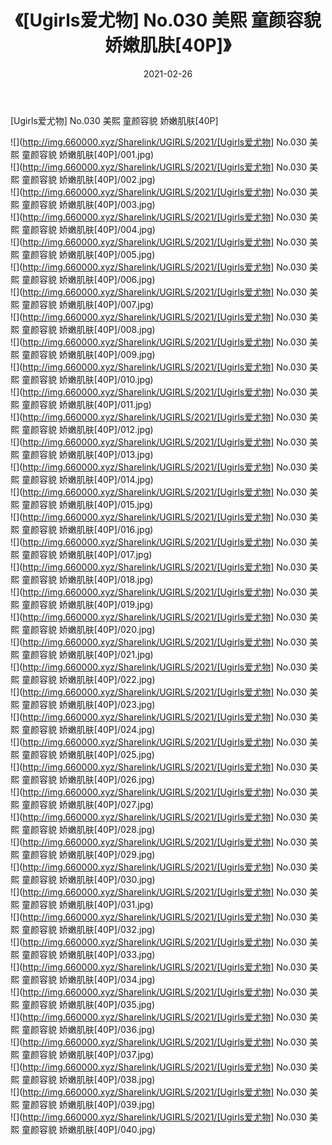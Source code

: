 ﻿---
layout: post
title:  《[Ugirls爱尤物] No.030 美熙 童颜容貌 娇嫩肌肤[40P]》
date:   2021-02-26
img: http://img.660000.xyz/Sharelink/UGIRLS/2021/[Ugirls爱尤物] No.030 美熙 童颜容貌 娇嫩肌肤[40P]/000.jpg
categories: [美女, 清纯, 唯美]
---

[Ugirls爱尤物] No.030 美熙 童颜容貌 娇嫩肌肤[40P]

  ![](http://img.660000.xyz/Sharelink/UGIRLS/2021/[Ugirls爱尤物] No.030 美熙 童颜容貌 娇嫩肌肤[40P]/001.jpg) <br> ![](http://img.660000.xyz/Sharelink/UGIRLS/2021/[Ugirls爱尤物] No.030 美熙 童颜容貌 娇嫩肌肤[40P]/002.jpg) <br> ![](http://img.660000.xyz/Sharelink/UGIRLS/2021/[Ugirls爱尤物] No.030 美熙 童颜容貌 娇嫩肌肤[40P]/003.jpg) <br> ![](http://img.660000.xyz/Sharelink/UGIRLS/2021/[Ugirls爱尤物] No.030 美熙 童颜容貌 娇嫩肌肤[40P]/004.jpg) <br> ![](http://img.660000.xyz/Sharelink/UGIRLS/2021/[Ugirls爱尤物] No.030 美熙 童颜容貌 娇嫩肌肤[40P]/005.jpg) <br> ![](http://img.660000.xyz/Sharelink/UGIRLS/2021/[Ugirls爱尤物] No.030 美熙 童颜容貌 娇嫩肌肤[40P]/006.jpg) <br> ![](http://img.660000.xyz/Sharelink/UGIRLS/2021/[Ugirls爱尤物] No.030 美熙 童颜容貌 娇嫩肌肤[40P]/007.jpg) <br> ![](http://img.660000.xyz/Sharelink/UGIRLS/2021/[Ugirls爱尤物] No.030 美熙 童颜容貌 娇嫩肌肤[40P]/008.jpg) <br> ![](http://img.660000.xyz/Sharelink/UGIRLS/2021/[Ugirls爱尤物] No.030 美熙 童颜容貌 娇嫩肌肤[40P]/009.jpg) <br> ![](http://img.660000.xyz/Sharelink/UGIRLS/2021/[Ugirls爱尤物] No.030 美熙 童颜容貌 娇嫩肌肤[40P]/010.jpg) <br> ![](http://img.660000.xyz/Sharelink/UGIRLS/2021/[Ugirls爱尤物] No.030 美熙 童颜容貌 娇嫩肌肤[40P]/011.jpg) <br> ![](http://img.660000.xyz/Sharelink/UGIRLS/2021/[Ugirls爱尤物] No.030 美熙 童颜容貌 娇嫩肌肤[40P]/012.jpg) <br> ![](http://img.660000.xyz/Sharelink/UGIRLS/2021/[Ugirls爱尤物] No.030 美熙 童颜容貌 娇嫩肌肤[40P]/013.jpg) <br> ![](http://img.660000.xyz/Sharelink/UGIRLS/2021/[Ugirls爱尤物] No.030 美熙 童颜容貌 娇嫩肌肤[40P]/014.jpg) <br> ![](http://img.660000.xyz/Sharelink/UGIRLS/2021/[Ugirls爱尤物] No.030 美熙 童颜容貌 娇嫩肌肤[40P]/015.jpg) <br> ![](http://img.660000.xyz/Sharelink/UGIRLS/2021/[Ugirls爱尤物] No.030 美熙 童颜容貌 娇嫩肌肤[40P]/016.jpg) <br> ![](http://img.660000.xyz/Sharelink/UGIRLS/2021/[Ugirls爱尤物] No.030 美熙 童颜容貌 娇嫩肌肤[40P]/017.jpg) <br> ![](http://img.660000.xyz/Sharelink/UGIRLS/2021/[Ugirls爱尤物] No.030 美熙 童颜容貌 娇嫩肌肤[40P]/018.jpg) <br> ![](http://img.660000.xyz/Sharelink/UGIRLS/2021/[Ugirls爱尤物] No.030 美熙 童颜容貌 娇嫩肌肤[40P]/019.jpg) <br> ![](http://img.660000.xyz/Sharelink/UGIRLS/2021/[Ugirls爱尤物] No.030 美熙 童颜容貌 娇嫩肌肤[40P]/020.jpg) <br> ![](http://img.660000.xyz/Sharelink/UGIRLS/2021/[Ugirls爱尤物] No.030 美熙 童颜容貌 娇嫩肌肤[40P]/021.jpg) <br> ![](http://img.660000.xyz/Sharelink/UGIRLS/2021/[Ugirls爱尤物] No.030 美熙 童颜容貌 娇嫩肌肤[40P]/022.jpg) <br> ![](http://img.660000.xyz/Sharelink/UGIRLS/2021/[Ugirls爱尤物] No.030 美熙 童颜容貌 娇嫩肌肤[40P]/023.jpg) <br> ![](http://img.660000.xyz/Sharelink/UGIRLS/2021/[Ugirls爱尤物] No.030 美熙 童颜容貌 娇嫩肌肤[40P]/024.jpg) <br> ![](http://img.660000.xyz/Sharelink/UGIRLS/2021/[Ugirls爱尤物] No.030 美熙 童颜容貌 娇嫩肌肤[40P]/025.jpg) <br> ![](http://img.660000.xyz/Sharelink/UGIRLS/2021/[Ugirls爱尤物] No.030 美熙 童颜容貌 娇嫩肌肤[40P]/026.jpg) <br> ![](http://img.660000.xyz/Sharelink/UGIRLS/2021/[Ugirls爱尤物] No.030 美熙 童颜容貌 娇嫩肌肤[40P]/027.jpg) <br> ![](http://img.660000.xyz/Sharelink/UGIRLS/2021/[Ugirls爱尤物] No.030 美熙 童颜容貌 娇嫩肌肤[40P]/028.jpg) <br> ![](http://img.660000.xyz/Sharelink/UGIRLS/2021/[Ugirls爱尤物] No.030 美熙 童颜容貌 娇嫩肌肤[40P]/029.jpg) <br> ![](http://img.660000.xyz/Sharelink/UGIRLS/2021/[Ugirls爱尤物] No.030 美熙 童颜容貌 娇嫩肌肤[40P]/030.jpg) <br> ![](http://img.660000.xyz/Sharelink/UGIRLS/2021/[Ugirls爱尤物] No.030 美熙 童颜容貌 娇嫩肌肤[40P]/031.jpg) <br> ![](http://img.660000.xyz/Sharelink/UGIRLS/2021/[Ugirls爱尤物] No.030 美熙 童颜容貌 娇嫩肌肤[40P]/032.jpg) <br> ![](http://img.660000.xyz/Sharelink/UGIRLS/2021/[Ugirls爱尤物] No.030 美熙 童颜容貌 娇嫩肌肤[40P]/033.jpg) <br> ![](http://img.660000.xyz/Sharelink/UGIRLS/2021/[Ugirls爱尤物] No.030 美熙 童颜容貌 娇嫩肌肤[40P]/034.jpg) <br> ![](http://img.660000.xyz/Sharelink/UGIRLS/2021/[Ugirls爱尤物] No.030 美熙 童颜容貌 娇嫩肌肤[40P]/035.jpg) <br> ![](http://img.660000.xyz/Sharelink/UGIRLS/2021/[Ugirls爱尤物] No.030 美熙 童颜容貌 娇嫩肌肤[40P]/036.jpg) <br> ![](http://img.660000.xyz/Sharelink/UGIRLS/2021/[Ugirls爱尤物] No.030 美熙 童颜容貌 娇嫩肌肤[40P]/037.jpg) <br> ![](http://img.660000.xyz/Sharelink/UGIRLS/2021/[Ugirls爱尤物] No.030 美熙 童颜容貌 娇嫩肌肤[40P]/038.jpg) <br> ![](http://img.660000.xyz/Sharelink/UGIRLS/2021/[Ugirls爱尤物] No.030 美熙 童颜容貌 娇嫩肌肤[40P]/039.jpg) <br> ![](http://img.660000.xyz/Sharelink/UGIRLS/2021/[Ugirls爱尤物] No.030 美熙 童颜容貌 娇嫩肌肤[40P]/040.jpg) <br>